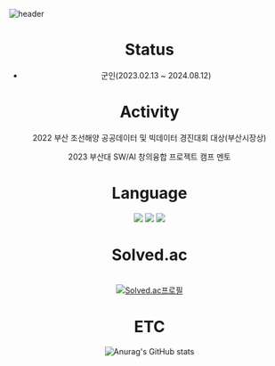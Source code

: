 ![header](https://capsule-render.vercel.app/api?type=cylinder&color=000000&height=150&section=header&text=Introduction&fontColor=ffffff&fontSize=70&animation=fadeIn&fontAlignY=55)

<div align="center"> 

# Status
 * 군인(2023.02.13 ~ 2024.08.12)

# Activity
 2022 부산 조선해양 공공데이터 및 빅데이터 경진대회
   대상(부산시장상)
  
 2023 부산대 SW/AI 창의융합 프로젝트 캠프 멘토
  
# Language
<img src="https://img.shields.io/badge/c++-00599C?style=for-the-badge&logo=c%2B%2B&logoColor=white">
<img src="https://img.shields.io/badge/python-3776AB?style=for-the-badge&logo=python&logoColor=white"> 
<img src="https://img.shields.io/badge/html5-E34F26?style=for-the-badge&logo=html5&logoColor=white">



# Solved.ac
<br>[![Solved.ac프로필](http://mazassumnida.wtf/api/v2/generate_badge?boj=zzola143)](https://solved.ac/profile/zzola143)

# ETC
![Anurag's GitHub stats](https://github-readme-stats.vercel.app/api?username=zzola1453&show_icons=true&theme=radical)

</div>

